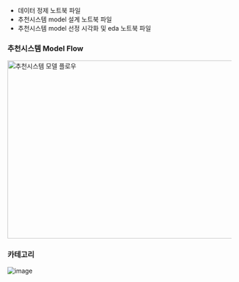 * 데이터 정제 노트북 파일
* 추천시스템 model 설계 노트북 파일
* 추천시스템 model 선정 시각화 및 eda 노트북 파일

### 추천시스템 Model Flow
<img src="https://github.com/user-attachments/assets/2e548312-783d-4444-bfe6-61ae262c2015" alt="추천시스템 모델 플로우" width="600" height="400">

### 카테고리
![image](https://github.com/user-attachments/assets/4146eca4-ac82-4e33-8ee9-77fc64710693)

